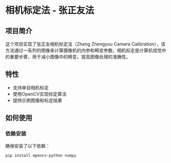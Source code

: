 # 相机标定法 - 张正友法

## 项目简介

这个项目实现了张正友相机标定法（Zhang Zhengyou Camera Calibration），该方法通过一系列的图像来计算摄像机的内参和畸变参数。相机标定是计算机视觉中的重要步骤，用于减小图像中的畸变，提高图像处理的准确性。

## 特性

- 支持单目相机标定
- 使用OpenCV实现标定算法
- 提供示例图像和标定结果

## 如何使用

### 依赖安装

确保安装了以下依赖：

```bash
pip install opencv-python numpy